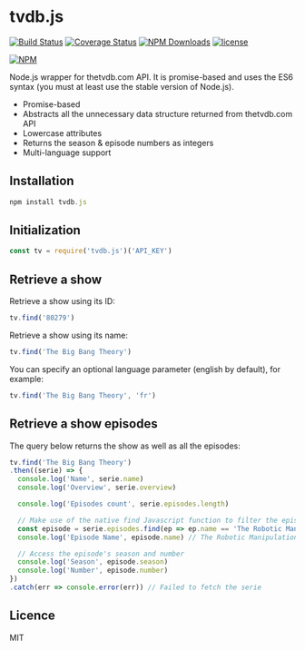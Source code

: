 # tvdb.js

[![Build Status](https://travis-ci.org/saidM/tvdb.js.svg?branch=master)](https://travis-ci.org/saidM/tvdb.js) [![Coverage Status](https://coveralls.io/repos/github/saidM/tvdb.js/badge.svg)](https://coveralls.io/github/saidM/tvdb.js) [![NPM Downloads](https://img.shields.io/npm/dt/https://github.com/saidM/tvdb.js.svg)](https://www.npmjs.com/package/https://github.com/saidM/tvdb.js) [![license](https://img.shields.io/github/license/mashape/apistatus.svg)](https://github.com/saidM/tvdb.js)

[![NPM](https://nodei.co/npm/tvdb.js.png?downloads=true)](https://nodei.co/npm/tvdb.js/)

Node.js wrapper for thetvdb.com API. It is promise-based and uses the ES6 syntax (you must at least use the stable version of Node.js).

- Promise-based
- Abstracts all the unnecessary data structure returned from thetvdb.com API
- Lowercase attributes
- Returns the season & episode numbers as integers
- Multi-language support

## Installation

```javascript
npm install tvdb.js
```

## Initialization

```javascript
const tv = require('tvdb.js')('API_KEY')
```

## Retrieve a show

Retrieve a show using its ID:

```javascript
tv.find('80279')
```

Retrieve a show using its name:

```javascript
tv.find('The Big Bang Theory')
```

You can specify an optional language parameter (english by default), for example:

```javascript
tv.find('The Big Bang Theory', 'fr')
```

## Retrieve a show episodes

The query below returns the show as well as all the episodes:

```javascript
tv.find('The Big Bang Theory')
.then((serie) => {
  console.log('Name', serie.name)
  console.log('Overview', serie.overview)

  console.log('Episodes count', serie.episodes.length)

  // Make use of the native find Javascript function to filter the episodes
  const episode = serie.episodes.find(ep => ep.name == 'The Robotic Manipulation')
  console.log('Episode Name', episode.name) // The Robotic Manipulation

  // Access the episode's season and number
  console.log('Season', episode.season)
  console.log('Number', episode.number)
})
.catch(err => console.error(err)) // Failed to fetch the serie
```
## Licence

MIT
